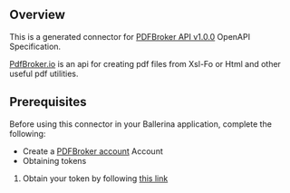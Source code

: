 ## Overview

This is a generated connector for [PDFBroker API v1.0.0](https://www.pdfbroker.io/docs) OpenAPI Specification.

[PdfBroker.io](https://www.pdfbroker.io/docs) is an api for creating pdf files from Xsl-Fo or Html and other useful pdf utilities.

## Prerequisites
Before using this connector in your Ballerina application, complete the following:
* Create a [PDFBroker account](https://www.pdfbroker.io/) Account
* Obtaining tokens
1. Obtain your token by following [this link](https://www.pdfbroker.io/docs/authentication)
